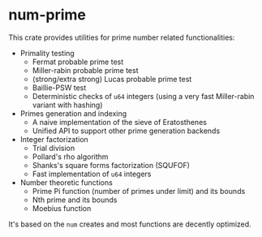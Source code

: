 # num-prime

This crate provides utilities for prime number related functionalities:
- Primality testing
  - Fermat probable prime test
  - Miller-rabin probable prime test
  - (strong/extra strong) Lucas probable prime test
  - Baillie-PSW test
  - Deterministic checks of `u64` integers (using a very fast Miller-rabin variant with hashing)
- Primes generation and indexing
  - A naive implementation of the sieve of Eratosthenes
  - Unified API to support other prime generation backends
- Integer factorization
  - Trial division
  - Pollard's rho algorithm
  - Shanks's square forms factorization (SQUFOF)
  - Fast implementation of `u64` integers
- Number theoretic functions
  - Prime Pi function (number of primes under limit) and its bounds
  - Nth prime and its bounds
  - Moebius function

It's based on the `num` creates and most functions are decently optimized.
